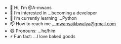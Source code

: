 - 👋 Hi, I’m @A-mwans
- 👀 I’m interested in ...becoming a developer
- 🌱 I’m currently learning ...Python
- 📫 How to reach me ...mwansajkbwalya@gmail.com
- 😄 Pronouns: ...he/him
- ⚡ Fun fact: ...I love baked goods 

<!---
A-mwans/A-mwans is a ✨ special ✨ repository because its `README.md` (this file) appears on your GitHub profile.
You can click the Preview link to take a look at your changes.
--->
